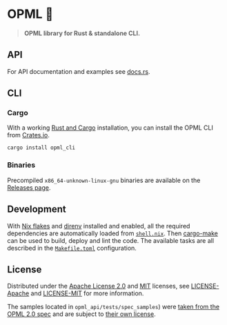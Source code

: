 # OPML 📄

> **OPML library for Rust & standalone CLI.**

## API

For API documentation and examples see [docs.rs](https://docs.rs/opml).

## CLI

### Cargo

With a working [Rust and Cargo](https://www.rust-lang.org/learn/get-started) installation, you can install the OPML CLI from [Crates.io](https://crates.io/crates/opml_cli).

```
cargo install opml_cli
```

### Binaries

Precompiled `x86_64-unknown-linux-gnu` binaries are available on the [Releases page](https://git.bauke.xyz/Holllo/opml/releases).

## Development

With [Nix flakes](https://nixos.wiki/wiki/Flakes) and [direnv](https://direnv.net/) installed and enabled, all the required dependencies are automatically loaded from [`shell.nix`](./shell.nix). Then [cargo-make](https://sagiegurari.github.io/cargo-make/) can be used to build, deploy and lint the code. The available tasks are all described in the [`Makefile.toml`](Makefile.toml) configuration.

## License

Distributed under the [Apache License 2.0](https://spdx.org/licenses/Apache-2.0.html) and [MIT](https://spdx.org/licenses/MIT.html) licenses, see [LICENSE-Apache](https://git.bauke.xyz/Holllo/opml/src/branch/main/LICENSE-Apache) and [LICENSE-MIT](https://git.bauke.xyz/Holllo/opml/src/branch/main/LICENSE-MIT) for more information.

The samples located in `opml_api/tests/spec_samples`) were [taken from the OPML 2.0 spec](http://dev.opml.org/spec2.html#examples) and are subject to [their own license](https://git.bauke.xyz/Holllo/opml/src/branch/main/opml_api/tests/spec_samples/LICENSE).

